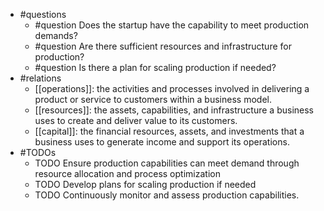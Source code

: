 - #questions
	- #question Does the startup have the capability to meet production demands?
	- #question Are there sufficient resources and infrastructure for production?
	- #question Is there a plan for scaling production if needed?
- #relations
	- [[operations]]: the activities and processes involved in delivering a product or service to customers within a business model.
	- [[resources]]: the assets, capabilities, and infrastructure a business uses to create and deliver value to its customers.
	- [[capital]]: the financial resources, assets, and investments that a business uses to generate income and support its operations.
- #TODOs
	- TODO Ensure production capabilities can meet demand through resource allocation and process optimization
	- TODO  Develop plans for scaling production if needed
	- TODO  Continuously monitor and assess production capabilities.











